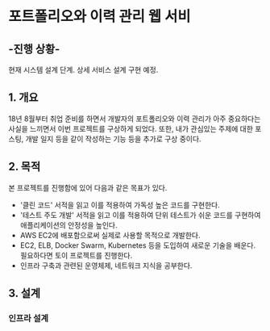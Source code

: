 # 포트폴리오와 이력 관리 웹 서비

## -진행 상황-
현재 시스템 설계 단계. 상세 서비스 설계 구현 예정.

## 1. 개요
18년 8월부터 취업 준비를 하면서 개발자의 포트폴리오와 이력 관리가 아주 중요하다는 사실을 느끼면서 이번 프로젝트를 구상하게 되었다.
또한, 내가 관심있는 주제에 대한 포스팅, 개발 일지 등을 같이 작성하는 기능 등을 추가로 구상 중이다.

## 2. 목적
본 프로젝트를 진행함에 있어 다음과 같은 목표가 있다.

* '클린 코드' 서적을 읽고 이를 적용하여 가독성 높은 코드를 구현한다.
* '테스트 주도 개발' 서적을 읽고 이를 적용하여 단위 테스트가 쉬운 코드를 구현하여 애플리케이션의 안정성을 높인다.
* AWS EC2에 배포함으로써 실제로 사용할 목적으로 개발한다.
* EC2, ELB, Docker Swarm, Kubernetes 등을 도입하여 새로운 기술을 배운다. 필요하다면 토이 프로젝트를 진행한다.
* 인프라 구축과 관련된 운영체제, 네트워크 지식을 공부한다.

## 3. 설계
### 인프라 설계
